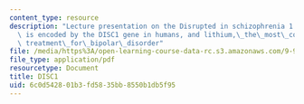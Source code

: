 ```yaml
---
content_type: resource
description: "Lecture presentation on the Disrupted in schizophrenia 1 protein that\
  \ is encoded by the DISC1 gene in humans, and lithium,\_the\_most\_commonly\_used\_\
  \ treatment\_for\_bipolar\_disorder"
file: /media/https%3A/open-learning-course-data-rc.s3.amazonaws.com/9-914-special-topics-genetics-neurobiology-and-pathophysiology-of-psychiatric-disorders-fall-2008/6c0d542801b3fd5835bb8550b1db5f95_MIT9_914f08_Lec02.pdf
file_type: application/pdf
resourcetype: Document
title: DISC1
uid: 6c0d5428-01b3-fd58-35bb-8550b1db5f95
---
```

